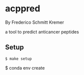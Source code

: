 # acppred

By Frederico Schmitt Kremer

a tool to predict anticancer peptides

## Setup

```
$ make setup
```

$ conda env create

